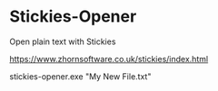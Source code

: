 # Stickies-Opener
Open plain text with Stickies

https://www.zhornsoftware.co.uk/stickies/index.html

stickies-opener.exe "My New File.txt"
